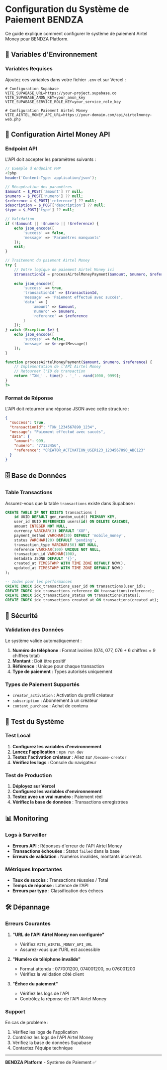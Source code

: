 # Configuration du Système de Paiement BENDZA

Ce guide explique comment configurer le système de paiement Airtel Money pour BENDZA Platform.

## 🔧 Variables d'Environnement

### Variables Requises

Ajoutez ces variables dans votre fichier `.env` et sur Vercel :

```env
# Configuration Supabase
VITE_SUPABASE_URL=https://your-project.supabase.co
VITE_SUPABASE_ANON_KEY=your_anon_key
VITE_SUPABASE_SERVICE_ROLE_KEY=your_service_role_key

# Configuration Paiement Airtel Money
VITE_AIRTEL_MONEY_API_URL=https://your-domain.com/api/airtelmoney-web.php
```

## 🏦 Configuration Airtel Money API

### Endpoint API

L'API doit accepter les paramètres suivants :

```php
// Exemple d'endpoint PHP
<?php
header('Content-Type: application/json');

// Récupération des paramètres
$amount = $_POST['amount'] ?? null;
$numero = $_POST['numero'] ?? null;
$reference = $_POST['reference'] ?? null;
$description = $_POST['description'] ?? null;
$type = $_POST['type'] ?? null;

// Validation
if (!$amount || !$numero || !$reference) {
    echo json_encode([
        'success' => false,
        'message' => 'Paramètres manquants'
    ]);
    exit;
}

// Traitement du paiement Airtel Money
try {
    // Votre logique de paiement Airtel Money ici
    $transactionId = processAirtelMoneyPayment($amount, $numero, $reference);
    
    echo json_encode([
        'success' => true,
        'transactionId' => $transactionId,
        'message' => 'Paiement effectué avec succès',
        'data' => [
            'amount' => $amount,
            'numero' => $numero,
            'reference' => $reference
        ]
    ]);
} catch (Exception $e) {
    echo json_encode([
        'success' => false,
        'message' => $e->getMessage()
    ]);
}

function processAirtelMoneyPayment($amount, $numero, $reference) {
    // Implémentation de l'API Airtel Money
    // Retourner l'ID de transaction
    return 'TXN_' . time() . '_' . rand(1000, 9999);
}
?>
```

### Format de Réponse

L'API doit retourner une réponse JSON avec cette structure :

```json
{
  "success": true,
  "transactionId": "TXN_1234567890_1234",
  "message": "Paiement effectué avec succès",
  "data": {
    "amount": 999,
    "numero": "77123456",
    "reference": "CREATOR_ACTIVATION_USER123_1234567890_ABC123"
  }
}
```

## 🗄️ Base de Données

### Table Transactions

Assurez-vous que la table `transactions` existe dans Supabase :

```sql
CREATE TABLE IF NOT EXISTS transactions (
    id UUID DEFAULT gen_random_uuid() PRIMARY KEY,
    user_id UUID REFERENCES users(id) ON DELETE CASCADE,
    amount INTEGER NOT NULL,
    currency VARCHAR(3) DEFAULT 'XOF',
    payment_method VARCHAR(20) DEFAULT 'mobile_money',
    status VARCHAR(20) DEFAULT 'pending',
    transaction_type VARCHAR(50) NOT NULL,
    reference VARCHAR(100) UNIQUE NOT NULL,
    transaction_id VARCHAR(100),
    metadata JSONB DEFAULT '{}',
    created_at TIMESTAMP WITH TIME ZONE DEFAULT NOW(),
    updated_at TIMESTAMP WITH TIME ZONE DEFAULT NOW()
);

-- Index pour les performances
CREATE INDEX idx_transactions_user_id ON transactions(user_id);
CREATE INDEX idx_transactions_reference ON transactions(reference);
CREATE INDEX idx_transactions_status ON transactions(status);
CREATE INDEX idx_transactions_created_at ON transactions(created_at);
```

## 🔐 Sécurité

### Validation des Données

Le système valide automatiquement :

1. **Numéro de téléphone** : Format ivoirien (074, 077, 076 + 6 chiffres = 9 chiffres total)
2. **Montant** : Doit être positif
3. **Référence** : Unique pour chaque transaction
4. **Type de paiement** : Types autorisés uniquement

### Types de Paiement Supportés

- `creator_activation` : Activation du profil créateur
- `subscription` : Abonnement à un créateur
- `content_purchase` : Achat de contenu

## 🧪 Test du Système

### Test Local

1. **Configurez les variables d'environnement**
2. **Lancez l'application** : `npm run dev`
3. **Testez l'activation créateur** : Allez sur `/become-creator`
4. **Vérifiez les logs** : Console du navigateur

### Test de Production

1. **Déployez sur Vercel**
2. **Configurez les variables d'environnement**
3. **Testez avec un vrai numéro** : Paiement réel
4. **Vérifiez la base de données** : Transactions enregistrées

## 📊 Monitoring

### Logs à Surveiller

- **Erreurs API** : Réponses d'erreur de l'API Airtel Money
- **Transactions échouées** : Statut `failed` dans la base
- **Erreurs de validation** : Numéros invalides, montants incorrects

### Métriques Importantes

- **Taux de succès** : Transactions réussies / Total
- **Temps de réponse** : Latence de l'API
- **Erreurs par type** : Classification des échecs

## 🛠️ Dépannage

### Erreurs Courantes

1. **"URL de l'API Airtel Money non configurée"**
   - Vérifiez `VITE_AIRTEL_MONEY_API_URL`
   - Assurez-vous que l'URL est accessible

2. **"Numéro de téléphone invalide"**
   - Format attendu : 077001200, 074001200, ou 076001200
   - Vérifiez la validation côté client

3. **"Échec du paiement"**
   - Vérifiez les logs de l'API
   - Contrôlez la réponse de l'API Airtel Money

### Support

En cas de problème :
1. Vérifiez les logs de l'application
2. Contrôlez les logs de l'API Airtel Money
3. Vérifiez la base de données Supabase
4. Contactez l'équipe technique

---

**BENDZA Platform** - Système de Paiement ✅ 